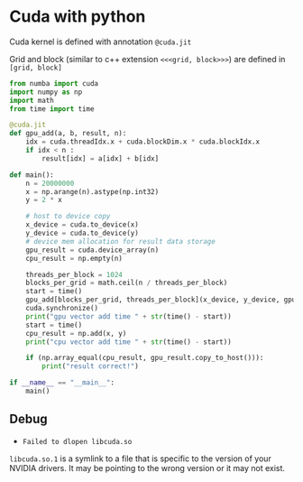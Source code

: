 # Cuda with python

Cuda kernel is defined with annotation `@cuda.jit`

Grid and block (similar to c++ extension `<<<grid, block>>>`) are defined in `[grid, block]`

```py
from numba import cuda
import numpy as np
import math
from time import time

@cuda.jit
def gpu_add(a, b, result, n):
    idx = cuda.threadIdx.x + cuda.blockDim.x * cuda.blockIdx.x
    if idx < n :
        result[idx] = a[idx] + b[idx]

def main():
    n = 20000000
    x = np.arange(n).astype(np.int32)
    y = 2 * x

    # host to device copy
    x_device = cuda.to_device(x)
    y_device = cuda.to_device(y)
    # device mem allocation for result data storage
    gpu_result = cuda.device_array(n)
    cpu_result = np.empty(n)

    threads_per_block = 1024
    blocks_per_grid = math.ceil(n / threads_per_block)
    start = time()
    gpu_add[blocks_per_grid, threads_per_block](x_device, y_device, gpu_result, n)
    cuda.synchronize()
    print("gpu vector add time " + str(time() - start))
    start = time()
    cpu_result = np.add(x, y)
    print("cpu vector add time " + str(time() - start))

    if (np.array_equal(cpu_result, gpu_result.copy_to_host())):
        print("result correct!")

if __name__ == "__main__":
    main()
```


## Debug

* `Failed to dlopen libcuda.so`

`libcuda.so.1` is a symlink to a file that is specific to the version of your NVIDIA drivers. It may be pointing to the wrong version or it may not exist.